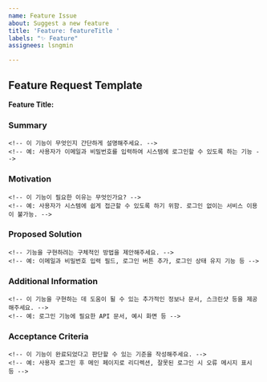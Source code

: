 ```yaml
---
name: Feature Issue
about: Suggest a new feature
title: 'Feature: featureTitle '
labels: "✨ Feature"
assignees: lsngmin

---
```


## Feature Request Template

**Feature Title:**
<!-- 간단한 기능 제목을 입력해주세요. 예: 사용자 로그인 기능 -->

### Summary
```
<!-- 이 기능이 무엇인지 간단하게 설명해주세요. -->
<!-- 예: 사용자가 이메일과 비밀번호를 입력하여 시스템에 로그인할 수 있도록 하는 기능 -->
```
### Motivation
```
<!-- 이 기능이 필요한 이유는 무엇인가요? -->
<!-- 예: 사용자가 시스템에 쉽게 접근할 수 있도록 하기 위함. 로그인 없이는 서비스 이용이 불가능. -->
```

### Proposed Solution
```
<!-- 기능을 구현하려는 구체적인 방법을 제안해주세요. -->
<!-- 예: 이메일과 비밀번호 입력 필드, 로그인 버튼 추가, 로그인 상태 유지 기능 등 -->
```

### Additional Information
```
<!-- 이 기능을 구현하는 데 도움이 될 수 있는 추가적인 정보나 문서, 스크린샷 등을 제공해주세요. -->
<!-- 예: 로그인 기능에 필요한 API 문서, 예시 화면 등 -->
```

### Acceptance Criteria
```
<!-- 이 기능이 완료되었다고 판단할 수 있는 기준을 작성해주세요. -->
<!-- 예: 사용자 로그인 후 메인 페이지로 리디렉션, 잘못된 로그인 시 오류 메시지 표시 등 -->
```
